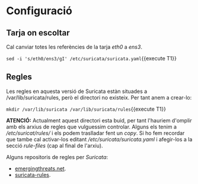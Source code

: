 # Configuració
## Tarja on escoltar
Cal canviar totes les referències de la tarja *eth0* a *ens3*.

`sed -i 's/eth0/ens3/gI' /etc/suricata/suricata.yaml`{{execute T1}}

## Regles
Les regles en aquesta versió de Suricata estàn situades a /var/lib/suricata/rules, però el directori no existeix.  Per tant anem a crear-lo:

`mkdir /var/lib/suricata /var/lib/suricata/rules`{{execute T1}}

**ATENCIÓ:** Actualment aquest directori esta buid, per tant l'hauriem d'omplir amb els arxius de regles que vulguessim controlar.  Alguns els tenim a */etc/suricat/rules/* i els podem traslladar fent un *copy*.  Si ho fem recordar que tambe cal activar-los editant */etc/suricata/suricata.yaml* i afegir-los a la secció *rule-files* (cap al final de l'arxiu).

Alguns repositoris de regles per *Suricata*:
- [emergingthreats.net](https://rules.emergingthreats.net/open/suricata/rules/).
- [suricata-rules](https://github.com/suricata-rules/suricata-rules).
